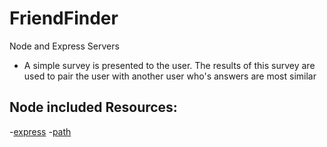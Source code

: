 # FriendFinder
Node and Express Servers

- A simple survey is presented to the user. The results of this survey are used to pair the user with another user who's answers are most similar

## Node included Resources:
-[express](https://www.npmjs.com/package/express)
-[path](https://www.npmjs.com/package/path)

